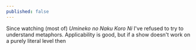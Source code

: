 ```yaml
---
published: false
---
```


Since watching (most of) *Umineko no Naku Koro Ni* I've refused to try to understand metaphors. Applicability is good, but if a show doesn't work on a purely literal level then 